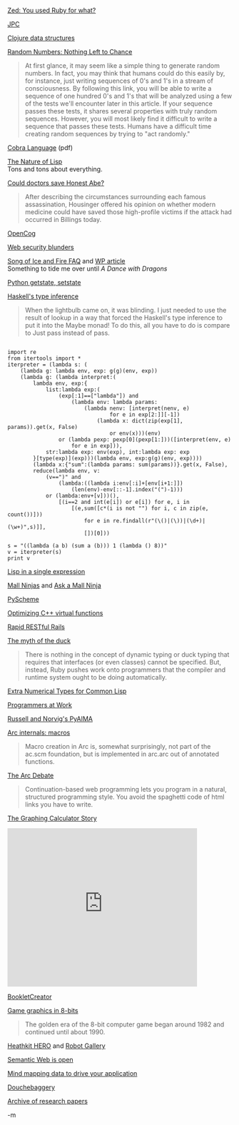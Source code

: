 <a href="http://www.cio.com/article/print/191000">Zed: You used Ruby for what?</a><br/>

<a href="http://www-jpc.physics.ox.ac.uk/index.html">JPC</a><br/>

<a href="http://clojure.blip.tv/file/707974/">Clojure data structures</a><br/>

<a href="http://www.ams.org/featurecolumn/archive/random.html">Random Numbers: Nothing Left to Chance</a><br/>
<blockquote>At first glance, it may seem like a simple thing to generate random numbers. In fact, you may think that humans could do this easily by, for instance, just writing sequences of 0's and 1's in a stream of consciousness. By following  this link, you will be able to write a sequence of one hundred 0's and 1's that will be analyzed using a few of the tests we'll encounter later in this article. If your sequence passes these tests, it shares several properties with truly random sequences. However, you will most likely find it difficult to write a sequence that passes these tests. Humans have a difficult time creating random sequences by trying to "act randomly."</blockquote>

<a href="http://cobra-language.com/docs/papers-etc/Cobra-Socal-Piggies-2008-02-Slides.pdf">Cobra Language</a> (pdf)<br/>

<a href="http://www.defmacro.org/ramblings/lisp.html">The Nature of Lisp</a><br/>
Tons and tons about everything.<br/>

<a href="http://www.billingsgazette.net/articles/2008/03/01/features/life/19-assasinations.txt">Could doctors save Honest Abe?</a><br/>
<blockquote>After describing the circumstances surrounding each famous assassination, Housinger offered his opinion on whether modern medicine could have saved those high-profile victims if the attack had occurred in Billings today.</blockquote>

<a href="http://lispmeister.com/blog/lisp-news/opencog.html">OpenCog</a><br/>

<a href="http://thedailywtf.com/Articles/So-You-Hacked-Our-Site!.aspx">Web security blunders</a><br/>

<a href="http://www.westeros.org/Citadel/FAQ/">Song of Ice and Fire FAQ</a> and <a href="http://en.wikipedia.org/wiki/A_Song_of_Ice_and_Fire">WP article</a><br/>
Something to tide me over until <i>A Dance with Dragons</i><br/>

<a href="http://western-skies.blogspot.com/2008/02/simple-complete-example-of-python.html">Python getstate, setstate</a><br/>

<a href="http://softwaresimply.blogspot.com/2008/02/how-i-learned-to-stop-worrying-and-love.html">Haskell's type inference</a><br/>
<blockquote>When the lightbulb came on, it was blinding. I just needed to use the result of lookup in a way that forced the Haskell's type inference to put it into the Maybe monad! To do this, all you have to do is compare to Just pass instead of pass.</blockquote>

<pre><code>
import re
from itertools import *
iterpreter = (lambda s: (
    (lambda g: lambda env, exp: g(g)(env, exp))
    (lambda g: (lambda interpret:(
        lambda env, exp:{
            list:lambda exp:(
                (exp[:1]==["lambda"]) and
                    (lambda env: lambda params:
                        (lambda nenv: [interpret(nenv, e)
                                for e in exp[2:]][-1])
                            (lambda x: dict(zip(exp[1], params)).get(x, False)
                                or env(x)))(env)
                or (lambda pexp: pexp[0](pexp[1:]))([interpret(env, e)
                    for e in exp])),
            str:lambda exp: env(exp), int:lambda exp: exp
        }[type(exp)](exp)))(lambda env, exp:g(g)(env, exp))))
        (lambda x:{"sum":(lambda params: sum(params))}.get(x, False),
        reduce(lambda env, v:
            (v==")" and
                (lambda:((lambda i:env[:i]+[env[i+1:]])
                    (len(env)-env[::-1].index("(")-1)))
            or (lambda:env+[v]))(),
                [(i==2 and int(e[i]) or e[i]) for e, i in
                    [(e,sum([c*(i is not "") for i, c in zip(e, count())]))
                        for e in re.findall(r"(\()|(\))|(\d+)|(\w+)",s)]],
                        [])[0]))

s = "((lambda (a b) (sum a (b))) 1 (lambda () 8))"
v = iterpreter(s)
print v
</code></pre><a href="http://thinkpython.blogspot.com/2008/02/lisp-in-single-expression.html">Lisp in a single expression</a><br/>

<a href="http://lonelymachines.org/mall-ninjas/">Mall Ninjas</a> and <a href="http://9x19mm.com/forum/viewforum.php?f=14">Ask a Mall Ninja</a><br/>

<a href="http://thinkpython.blogspot.com/2005/02/simple-scheme-interpreter.html">PyScheme</a><br/>

<a href="http://aigamedev.com/programming-tips/optimize-virtual-functions">Optimizing C++ virtual functions</a><br/>

<a href="http://www.sitepoint.com/article/rapid-restful-rails-apps">Rapid RESTful Rails</a><br/>

<a href="http://www.thisdev.com/2008/02/myth-of-duck-typing.html">The myth of the duck</a><br/>
<blockquote>There is nothing in the concept of dynamic typing or duck typing that requires that interfaces (or even classes) cannot be specified. But, instead, Ruby pushes work onto programmers that the compiler and runtime system ought to be doing automatically.</blockquote>

<a href="http://cdr.eurolisp.org/document/5/extra-num-types.html">Extra Numerical Types for Common Lisp</a><br/>

<a href="http://programmersatwork.wordpress.com/">Programmers at Work</a><br/>

<a href="http://code.google.com/p/aima-python/">Russell and Norvig's PyAIMA</a><br/>

<a href="http://arcfn.com/doc/macros.html">Arc internals: macros</a><br/>
<blockquote>Macro creation in Arc is, somewhat surprisingly, not part of the ac.scm foundation, but is implemented in arc.arc out of annotated functions.</blockquote>

<a href="http://www.lispcast.com/2008/02/the-arc-debate/">The Arc Debate</a><br/>
<blockquote>Continuation-based web programming lets you program in a natural, structured programming style. You avoid the spaghetti code of html links you have to write.</blockquote>

<a href="http://www.pacifict.com/Story/">The Graphing Calculator Story</a><br/>


<object width="425" height="355"><param name="movie" value="http://www.youtube.com/v/ywej7hBP17U"></param><param name="wmode" value="transparent"></param><embed src="http://www.youtube.com/v/ywej7hBP17U" type="application/x-shockwave-flash" wmode="transparent" width="425" height="355"></embed></object><br/>

<a href="http://bookletcreator.com/">BookletCreator</a><br/>

<a href="http://www.siggraph.org/publications/newsletter/v32n2/contributions/collins.html">Game graphics in 8-bits</a><br/>
<blockquote>The golden era of the 8-bit computer game began around 1982 and continued until about 1990. </blockquote>

<a href="http://blog.makezine.com/archive/2008/02/heathkit_hero.html?CMP=OTC-0D6B48984890">Heathkit HERO</a> and <a href="http://www.robotgallery.com/robotgallery/heathkit/index.html">Robot Gallery</a><br/>

<a href="http://blogs.zdnet.com/semantic-web/?p=105">Semantic Web is open</a><br/>

<a href="http://evolvingworker.com/2008/2/28/using-mind-mapping-data-to-drive-your-software-application">Mind mapping data to drive your application</a><br/>

<a href="http://www.codinghorror.com/blog/archives/001065.html">Douchebaggery</a><br/>

<a href="http://www.pipeline.com/~hbaker1/">Archive of research papers</a><br/>

-m